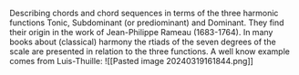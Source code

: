 Describing chords and chord sequences in terms of the three harmonic functions Tonic, Subdominant (or prediominant) and Dominant. They find their origin in the work of Jean-Philippe Rameau (1683-1764). In many books about (classical) harmony the rtiads of the seven degrees of the scale are presented in relation to the three functions. A well know example comes from Luis-Thuille:
![[Pasted image 20240319161844.png]]